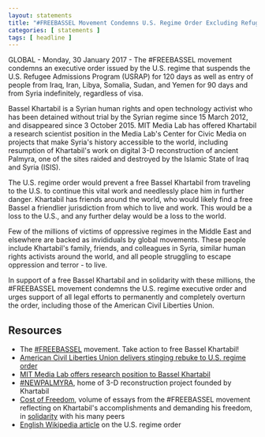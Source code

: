 ```yaml
---
layout: statements
title: "#FREEBASSEL Movement Condemns U.S. Regime Order Excluding Refugees"
categories: [ statements ]
tags: [ headline ]
---
```


GLOBAL - Monday, 30 January 2017 - The #FREEBASSEL movement condemns an executive order issued by the U.S. regime that suspends the U.S. Refugee Admissions Program (USRAP) for 120 days as well as entry of people from Iraq, Iran, Libya, Somalia, Sudan, and Yemen for 90 days and from Syria indefinitely, regardless of visa.

Bassel Khartabil is a Syrian human rights and open technology activist who has been detained without trial by the Syrian regime since 15 March 2012, and disappeared since 3 October 2015. MIT Media Lab has offered Khartabil a research scientist position in the Media Lab's Center for Civic Media on projects that make Syria's history accessible to the world, including resumption of Khartabil's work on digital 3-D reconstruction of ancient Palmyra, one of the sites raided and destroyed by the Islamic State of Iraq and Syria (ISIS).

The U.S. regime order would prevent a free Bassel Khartabil from traveling to the U.S. to continue this vital work and needlessly place him in further danger. Khartabil has friends around the world, who would likely find a free Bassel a friendlier jurisdiction from which to live and work. This would be a loss to the U.S., and any further delay would be a loss to the world.

Few of the millions of victims of oppressive regimes in the Middle East and elsewhere are backed as invididuals by global movements. These people include Khartabil's family, friends, and colleagues in Syria, similar human rights activists around the world, and all people struggling to escape oppression and terror - to live.

In support of a free Bassel Khartabil and in solidarity with these millions, the #FREEBASSEL movement condemns the U.S. regime executive order and urges support of all legal efforts to permanently and completely overturn the order, including those of the American Civil Liberties Union.

## Resources

* The [#FREEBASSEL](http://freebassel.org) movement. Take action to free Bassel Khartabil!
* [American Civil Liberties Union delivers stinging rebuke to U.S. regime order](https://www.aclu.org/blog/speak-freely/president-trumps-first-week-aclu-hands-him-first-stinging-rebuke)
* [MIT Media Lab offers research position to Bassel Khartabil](https://news.mit.edu/2015/mit-media-lab-offers-research-position-bassel-khartabil-1022)
* [#NEWPALMYRA](http://www.newpalmyra.org/), home of 3-D reconstruction project founded by Khartabil
* [Cost of Freedom](http://costoffreedom.cc/), volume of essays from the #FREEBASSEL movement reflecting on Khartabil's accomplishments and demanding his freedom, in [solidarity](https://book.costoffreedom.cc/book/collective-memory/what-does-freedom-mean-to-you-mr-government.html) with his many peers
* [English Wikipedia article](https://en.wikipedia.org/wiki/Executive_Order_%22Protecting_the_Nation_from_Foreign_Terrorist_Entry_into_the_United_States%22) on the U.S. regime order
